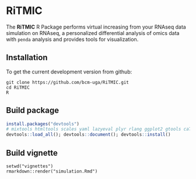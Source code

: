 # RiTMIC
The __RiTMIC__ R Package performs virtual increasing from your RNAseq data simulation on RNAseq, a personalized differential analysis of omics data with `penda` analysis and provides tools for visualization.

## Installation
To get the current development version from github:
```
git clone https://github.com/bcm-uga/RiTMIC.git
cd RiTMIC 
R
```

## Build package

```R
install.packages("devtools")
# mixtools htmltools scales yaml lazyeval plyr rlang ggplot2 gtools caTools KernSmooth penda progress
devtools::load_all(); devtools::document(); devtools::install()
```

## Build vignette 
```
setwd("vignettes")
rmarkdown::render("simulation.Rmd")
```
